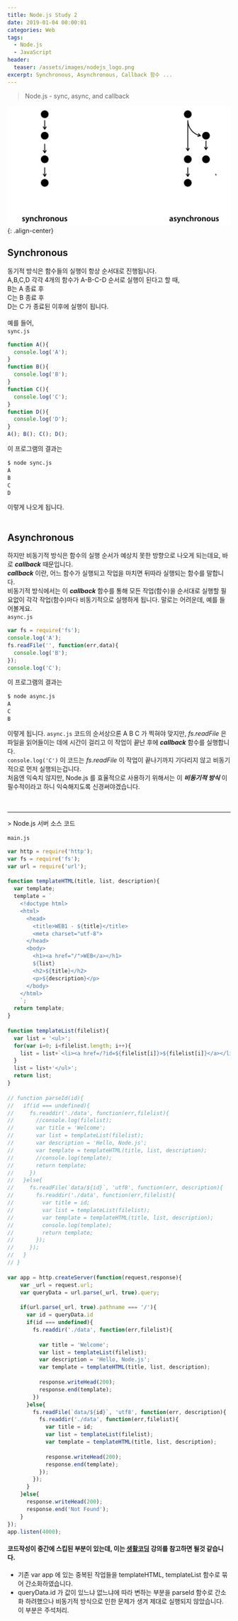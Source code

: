```yaml
---
title: Node.js Study 2
date: 2019-01-04 00:00:01
categories: Web
tags:
  - Node.js
  - JavaScript
header:
  teaser: /assets/images/nodejs_logo.png
excerpt: Synchronous, Asynchronous, Callback 함수 ...
---
```

> Node.js - sync, async, and callback

![sync & async](/assets/images/sync&async.PNG){: .align-center}

## Synchronous
동기적 방식은 함수들의 실행이 항상 순서대로 진행됩니다.<br>
A,B,C,D 각각 4개의 함수가 A-B-C-D 순서로 실행이 된다고 할 때, <br>
B는 A 종료 후 <br>
C는 B 종료 후 <br>
D는 C 가 종료된 이후에 실행이 됩니다.<br>
<br>
예를 들어,<br>
`sync.js`
```js
function A(){
  console.log('A');
}
function B(){
  console.log('B');
}
function C(){
  console.log('C');
}
function D(){
  console.log('D');
}
A(); B(); C(); D();
```
이 프로그램의 결과는
```bash
$ node sync.js
A
B
C
D
```
이렇게 나오게 됩니다.<br>
<br>
## Asynchronous
하지만 비동기적 방식은 함수의 실행 순서가 예상치 못한 방향으로 나오게 되는데요, 바로 **_callback_** 때문입니다.<br>
**_callback_** 이란, 어느 함수가 실행되고 작업을 마치면 뒤따라 실행되는 함수를 말합니다.<br>
비동기적 방식에서는 이 **_callback_** 함수를 통해 모든 작업(함수)을 순서대로 실행할 필요없이 각각 작업(함수)마다 비동기적으로 실행하게 됩니다. 말로는 어려운데, 예를 들어볼게요.<br>
`async.js`
```js
var fs = require('fs');
console.log('A');
fs.readFile('', function(err,data){
  console.log('B');
});
console.log('C');
```
이 프로그램의 결과는
```bash
$ node async.js
A
C
B
```
이렇게 됩니다. `async.js` 코드의 순서상으론 A B C 가 찍혀야 맞지만, *fs.readFile* 은 파일을 읽어들이는 데에 시간이 걸리고 이 작업이 끝난 후에 **_callback_** 함수를 실행합니다.<br>
`console.log('C')` 이 코드는 *fs.readFile* 이 작업이 끝나기까지 기다리지 않고 비동기적으로 먼저 실행되는겁니다.<br>
처음엔 익숙치 않지만, Node.js 를 효율적으로 사용하기 위해서는 이 **_비동기적 방식_** 이 필수적이라고 하니 익숙해지도록 신경써야겠습니다.<br>
<br><br>
<hr>
> Node.js 서버 소스 코드

`main.js`
```js
var http = require('http');
var fs = require('fs');
var url = require('url');

function templateHTML(title, list, description){
  var template;
  template = `
    <!doctype html>
    <html>
      <head>
        <title>WEB1 - ${title}</title>
        <meta charset="utf-8">
      </head>
      <body>
        <h1><a href="/">WEB</a></h1>
        ${list}
        <h2>${title}</h2>
        <p>${description}</p>
      </body>
    </html>
    `;
  return template;
}

function templateList(filelist){
  var list = '<ul>';
  for(var i=0; i<filelist.length; i++){
    list = list+`<li><a href=/?id=${filelist[i]}>${filelist[i]}</a></li>`;
  }
  list = list+'</ul>';
  return list;
}

// function parseId(id){
//   if(id === undefined){
//     fs.readdir('./data', function(err,filelist){
//       //console.log(filelist);
//       var title = 'Welcome';
//       var list = templateList(filelist);
//       var description = 'Hello, Node.js';
//       var template = templateHTML(title, list, description);
//       //console.log(template);
//       return template;
//     })
//   }else{
//     fs.readFile(`data/${id}`, 'utf8', function(err, description){
//       fs.readdir('./data', function(err,filelist){
//         var title = id;
//         var list = templateList(filelist);
//         var template = templateHTML(title, list, description);
//         console.log(template);
//         return template;
//       });
//     });
//   }
// }

var app = http.createServer(function(request,response){
    var _url = request.url;
    var queryData = url.parse(_url, true).query;

    if(url.parse(_url, true).pathname === '/'){
      var id = queryData.id
      if(id === undefined){
        fs.readdir('./data', function(err,filelist){

          var title = 'Welcome';
          var list = templateList(filelist);
          var description = 'Hello, Node.js';
          var template = templateHTML(title, list, description);

          response.writeHead(200);
          response.end(template);
        })
      }else{
        fs.readFile(`data/${id}`, 'utf8', function(err, description){
          fs.readdir('./data', function(err,filelist){
            var title = id;
            var list = templateList(filelist);
            var template = templateHTML(title, list, description);

            response.writeHead(200);
            response.end(template);
          });
        });
      }
    }else{
      response.writeHead(200);
      response.end('Not Found');
    }
});
app.listen(4000);

```
#### 코드작성이 중간에 스킵된 부분이 있는데, 이는 [생활코딩](https://opentutorials.org/course/3332) 강의를 참고하면 될것 같습니다.
- 기존 var app 에 있는 중복된 작업들을 templateHTML, templateList 함수로 묶어 간소화하였습니다.<br>
- queryData.id 가 값이 있느냐 없느냐에 따라 변하는 부분을 parseId 함수로 간소화 하려했으나 비동기적 방식으로 인한 문제가 생겨 제대로 실행되지 않았습니다. 이 부분은 주석처리.
